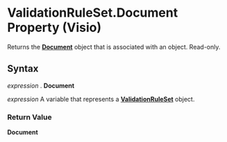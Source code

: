 
# ValidationRuleSet.Document Property (Visio)

Returns the  **[Document](21640062-13a2-a2b2-7c61-7e707671207c.md)** object that is associated with an object. Read-only.


## Syntax

 _expression_ . **Document**

 _expression_ A variable that represents a **[ValidationRuleSet](cd2fc58a-5d7c-cf31-7aab-41bdeee9f105.md)** object.


### Return Value

 **Document**

